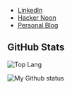 <!-- Social links -->
<ul>
  <li><a href="https://linkedin.com/in/mgongob/" target="_blank">LinkedIn</a></li>
  <li><a href="https://hackernoon.com/u/micogongob" target="_blank">Hacker Noon</a></li>
  <li><a href="https://micogongob.com" target="_blank">Personal Blog</a></li>
</ul>

## GitHub Stats

![Top Lang](https://github-readme-stats.vercel.app/api/top-langs/?username=micogongob&langs_count=10&theme=graywhite)

![My Github status](https://github-readme-stats.vercel.app/api?username=micogongob&count_private=true&show_icons=true&theme=graywhite)

<!--
**micogongob/micogongob** is a ✨ _special_ ✨ repository because its `README.md` (this file) appears on your GitHub profile.

Here are some ideas to get you started:

- 🔭 I’m currently working on ...
- 🌱 I’m currently learning ...
- 👯 I’m looking to collaborate on ...
- 🤔 I’m looking for help with ...
- 💬 Ask me about ...
- 📫 How to reach me: ...
- 😄 Pronouns: ...
- ⚡ Fun fact: ...
-->
